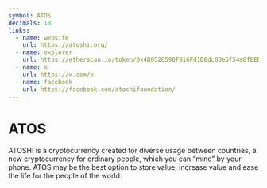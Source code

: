 ```yaml
---
symbol: ATOS
decimals: 18
links:
  - name: website
    url: https://atoshi.org/
  - name: explorer
    url: https://etherscan.io/token/0x4D0528598F916Fd1D8dc80e5f54a8fEEDcFd4b18
  - name: x
    url: https://x.com/x
  - name: facebook
    url: https://facebook.com/atoshifoundation/
---
```


# ATOS

ATOSHI is a cryptocurrency created for diverse usage between countries, a new cryptocurrency for ordinary people, which you can “mine” by your phone. ATOS may be the best option to store value, increase value and ease the life for the people of the world.
